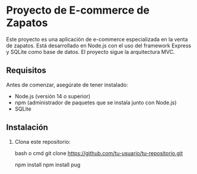# Proyecto de E-commerce de Zapatos

Este proyecto es una aplicación de e-commerce especializada en la venta de zapatos. Está desarrollado en Node.js con el uso del framework Express y SQLite como base de datos. El proyecto sigue la arquitectura MVC.

## Requisitos

Antes de comenzar, asegúrate de tener instalado:

- Node.js (versión 14 o superior)
- npm (administrador de paquetes que se instala junto con Node.js)
- SQLite

## Instalación

1. Clona este repositorio:

   bash o cmd
   git clone https://github.com/tu-usuario/tu-repositorio.git

   npm install
   npm install pug
